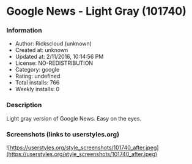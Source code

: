 # Google News - Light Gray (101740)

### Information
- Author: Rickscloud (unknown)
- Created at: unknown
- Updated at: 2/11/2016, 10:14:56 PM
- License: NO-REDISTRIBUTION
- Category: google
- Rating: undefined
- Total installs: 766
- Weekly installs: 0


### Description
Light gray version of Google News.  Easy on the eyes.


### Screenshots (links to userstyles.org)
![https://userstyles.org/style_screenshots/101740_after.jpeg](https://userstyles.org/style_screenshots/101740_after.jpeg)



